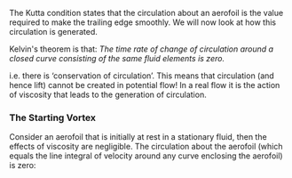 The Kutta condition states that the circulation about an aerofoil is the value required to make the trailing edge smoothly. We will now look at how this circulation is generated.

Kelvin's theorem is that:
*The time rate of change of circulation around a closed curve consisting of the same fluid elements is zero.*

i.e. there is ‘conservation of circulation’. 
This means that circulation (and hence lift) cannot be created in potential flow! 
In a real flow it is the action of viscosity that leads to the generation of circulation.
### The Starting Vortex
Consider an aerofoil that is initially at rest in a stationary fluid, then the effects of viscosity are negligible. The circulation about the aerofoil (which equals the line integral of velocity around any curve enclosing the aerofoil) is zero: